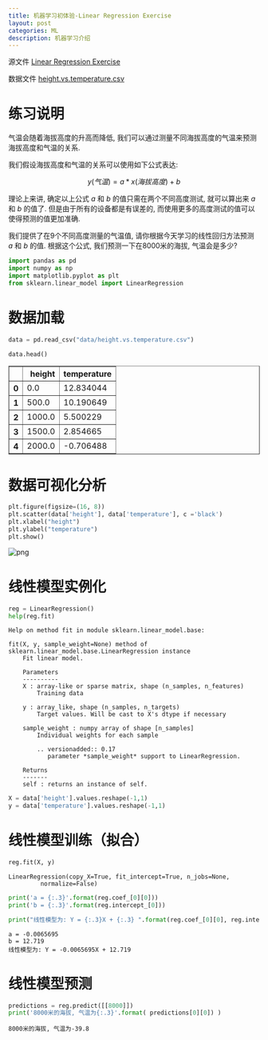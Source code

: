 ```yaml
---
title: 机器学习初体验-Linear Regression Exercise
layout: post
categories: ML
description: 机器学习介绍
---
```


源文件 [Linear Regression Exercise](https://github.com/carlos9310/carlos9310.github.io/tree/master/assets/source/Linear%20Regression%20Exercise.ipynb)

数据文件 [height.vs.temperature.csv](https://github.com/carlos9310/carlos9310.github.io/tree/master/assets/data/height.vs.temperature.csv)

# 练习说明

气温会随着海拔高度的升高而降低, 我们可以通过测量不同海拔高度的气温来预测海拔高度和气温的关系. 

我们假设海拔高度和气温的关系可以使用如下公式表达:

$$
y(气温) = a * x(海拔高度) + b 
$$

理论上来讲, 确定以上公式 $a$ 和 $b$ 的值只需在两个不同高度测试, 就可以算出来 $a$ 和 $b$ 的值了. 但是由于所有的设备都是有误差的, 而使用更多的高度测试的值可以使得预测的值更加准确. 

我们提供了在9个不同高度测量的气温值, 请你根据今天学习的线性回归方法预测 $a$ 和 $b$ 的值. 根据这个公式, 我们预测一下在8000米的海拔, 气温会是多少?




```python
import pandas as pd
import numpy as np
import matplotlib.pyplot as plt
from sklearn.linear_model import LinearRegression 
```

# 数据加载


```python
data = pd.read_csv("data/height.vs.temperature.csv")
```


```python
data.head()
```




<div>
<style scoped>
    .dataframe tbody tr th:only-of-type {
        vertical-align: middle;
    }

    .dataframe tbody tr th {
        vertical-align: top;
    }

    .dataframe thead th {
        text-align: right;
    }
</style>
<table border="1" class="dataframe">
  <thead>
    <tr style="text-align: right;">
      <th></th>
      <th>height</th>
      <th>temperature</th>
    </tr>
  </thead>
  <tbody>
    <tr>
      <th>0</th>
      <td>0.0</td>
      <td>12.834044</td>
    </tr>
    <tr>
      <th>1</th>
      <td>500.0</td>
      <td>10.190649</td>
    </tr>
    <tr>
      <th>2</th>
      <td>1000.0</td>
      <td>5.500229</td>
    </tr>
    <tr>
      <th>3</th>
      <td>1500.0</td>
      <td>2.854665</td>
    </tr>
    <tr>
      <th>4</th>
      <td>2000.0</td>
      <td>-0.706488</td>
    </tr>
  </tbody>
</table>
</div>



# 数据可视化分析


```python
plt.figure(figsize=(16, 8))
plt.scatter(data['height'], data['temperature'], c ='black')
plt.xlabel("height")
plt.ylabel("temperature")
plt.show()
```


![png](/assets/images/ml/output_7_0.png)


# 线性模型实例化


```python
reg = LinearRegression()
help(reg.fit)
```

    Help on method fit in module sklearn.linear_model.base:
    
    fit(X, y, sample_weight=None) method of sklearn.linear_model.base.LinearRegression instance
        Fit linear model.
        
        Parameters
        ----------
        X : array-like or sparse matrix, shape (n_samples, n_features)
            Training data
        
        y : array_like, shape (n_samples, n_targets)
            Target values. Will be cast to X's dtype if necessary
        
        sample_weight : numpy array of shape [n_samples]
            Individual weights for each sample
        
            .. versionadded:: 0.17
               parameter *sample_weight* support to LinearRegression.
        
        Returns
        -------
        self : returns an instance of self.
    
    


```python
X = data['height'].values.reshape(-1,1)
y = data['temperature'].values.reshape(-1,1)
```

# 线性模型训练（拟合）


```python
reg.fit(X, y)
```




    LinearRegression(copy_X=True, fit_intercept=True, n_jobs=None,
             normalize=False)




```python
print('a = {:.3}'.format(reg.coef_[0][0])) 
print('b = {:.3}'.format(reg.intercept_[0]))

print("线性模型为: Y = {:.3}X + {:.3} ".format(reg.coef_[0][0], reg.intercept_[0]))
```

    a = -0.0065695
    b = 12.719
    线性模型为: Y = -0.0065695X + 12.719 
    

# 线性模型预测


```python
predictions = reg.predict([[8000]])
print('8000米的海拔, 气温为{:.3}'.format( predictions[0][0]) )
```

    8000米的海拔, 气温为-39.8
    


